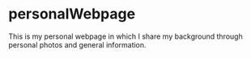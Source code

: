 # personalWebpage
This is my personal webpage in which I share my background through personal photos and general information.
